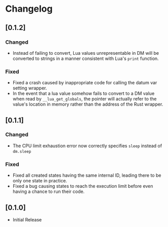 # Changelog

## [0.1.2]

### Changed

- Instead of failing to convert, Lua values unrepresentable in DM will be converted to strings in a manner consistent with Lua's `print` function.

### Fixed

- Fixed a crash caused by inappropriate code for calling the datum var setting wrapper.
- In the event that a lua value somehow fails to convert to a DM value when read by `__lua_get_globals`, the pointer will actually refer to the value's location in memory rather than the address of the Rust wrapper.

## [0.1.1]

### Changed

- The CPU limit exhaustion error now correctly specifies `sleep` instead of `dm.sleep`

### Fixed

- Fixed all created states having the same internal ID, leading there to be only one state in practice.
- Fixed a bug causing states to reach the execution limit before even having a chance to run their code.

## [0.1.0]

- Initial Release
